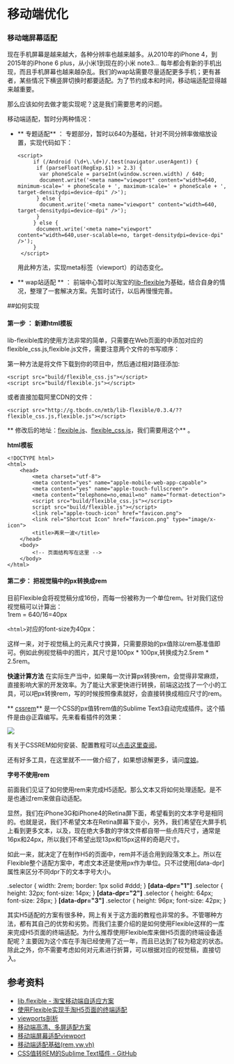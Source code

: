 # 移动端优化  

### 移动端屏幕适配

现在手机屏幕是越来越大，各种分辨率也越来越多。从2010年的iPhone 4，到2015年的iPhone 6 plus，从小米1到现在的小米 note3... 
每年都会有新的手机出现，而且手机屏幕也越来越杂乱。我们的wap站需要尽量适配更多手机；更有甚者，某些情况下横竖屏切换时都要适配。为了节约成本和时间，移动端适配显得越来越重要。

那么应该如何去做才能实现呢？这是我们需要思考的问题。

移动端适配，暂时分两种情况：

- ** 专题适配** ：
  专题部分，暂时以640为基础，针对不同分辨率做缩放设置，实现代码如下：
  ```
  <script>
	   if (/Android (\d+\.\d+)/.test(navigator.userAgent)) {
	    if (parseFloat(RegExp.$1) > 2.3) {
	     var phoneScale = parseInt(window.screen.width) / 640;
	     document.write('<meta name="viewport" content="width=640, minimum-scale=' + phoneScale + ', maximum-scale=' + phoneScale + ', target-densitydpi=device-dpi" />');
	    } else {
	     document.write('<meta name="viewport" content="width=640, target-densitydpi=device-dpi" />');
	    }
	   } else {
	    document.write('<meta name="viewport" content="width=640,user-scalable=no, target-densitydpi=device-dpi" />');
	   }
   </script>   
  ```	
  用此种方法，实现meta标签（viewport）的动态变化。

- ** wap站适配 ** ：
前端中心暂时以淘宝的[lib-flexible](https://github.com/amfe/lib-flexible)为基础，结合自身的情况，整理了一套解决方案。先暂时试行，以后再慢慢完善。 
 
##如何实现
#### 第一步 ： 新建html模板
lib-flexible库的使用方法非常的简单，只需要在Web页面的<head></head>中添加对应的flexible_css.js,flexible.js文件，需要注意两个文件的书写顺序：

第一种方法是将文件下载到你的项目中，然后通过相对路径添加: 
```
<script src="build/flexible_css.js"></script>
<script src="build/flexible.js"></script> 
```
或者直接加载阿里CDN的文件：
```
<script src="http://g.tbcdn.cn/mtb/lib-flexible/0.3.4/??flexible_css.js,flexible.js"></script>
```
** 修改后的地址：[flexible.js](flexible.js)、[flexible_css.js](flexible_css.js)，我们需要用这个** 。

**html模板**
```
<!DOCTYPE html>
<html>
    <head>
        <meta charset="utf-8">
        <meta content="yes" name="apple-mobile-web-app-capable">
        <meta content="yes" name="apple-touch-fullscreen">
        <meta content="telephone=no,email=no" name="format-detection">
        <script src="build/flexible_css.js"></script>
		script src="build/flexible.js"></script>
        <link rel="apple-touch-icon" href="favicon.png">
        <link rel="Shortcut Icon" href="favicon.png" type="image/x-icon">
        <title>再来一波</title>
    </head>
    <body>
        <!-- 页面结构写在这里 -->
    </body>
</html>
```
#### 第二步： 把视觉稿中的px转换成rem

目前Flexible会将视觉稿分成16份，而每一份被称为一个单位rem。针对我们这份视觉稿可以计算出：  
1rem = 640/16=40px

```<html>```对应的font-size为40px：

这样一来，对于视觉稿上的元素尺寸换算，只需要原始的px值除以rem基准值即可。例如此例视觉稿中的图片，其尺寸是100px * 100px,转换成为2.5rem * 2.5rem。

**快速计算方法**
在实际生产当中，如果每一次计算px转换rem，会觉得非常麻烦，直接影响大家的开发效率。为了能让大家更快进行转换，前端这边找了一个小的工具，可以吧px转换rem，写的时候按照像素就好，会直接转换成相应尺寸的rem。

** [cssrem](https://github.com/flashlizi/cssrem)** 是一个CSS的px值转rem值的Sublime Text3自动完成插件。这个插件是由@正霖编写。先来看看插件的效果：

![](CSSREM.gif)

有关于CSSREM如何安装、配置教程可以[点击这里查阅](https://github.com/flashlizi/cssrem)。

还有好多工具，在这里就不一一做介绍了，如果想谅解更多，请问[度娘](https://www.baidu.com/)。 

**字号不使用rem**

前面我们见证了如何使用rem来完成H5适配。那么文本又将如何处理适配。是不是也通过rem来做自动适配。

显然，我们在iPhone3G和iPhone4的Retina屏下面，希望看到的文本字号是相同的。也就是说，我们不希望文本在Retina屏幕下变小，另外，我们希望在大屏手机上看到更多文本，以及，现在绝大多数的字体文件都自带一些点阵尺寸，通常是16px和24px，所以我们不希望出现13px和15px这样的奇葩尺寸。

如此一来，就决定了在制作H5的页面中，rem并不适合用到段落文本上。所以在Flexible整个适配方案中，考虑文本还是使用px作为单位。只不过使用[data-dpr]属性来区分不同dpr下的文本字号大小。 

>  
.selector {
    width: 2rem;
    border: 1px solid #ddd;
}
**[data-dpr="1"]** .selector {
    height: 32px;
    font-size: 14px;
}
**[data-dpr="2"]** .selector {
    height: 64px;
    font-size: 28px;
}
**[data-dpr="3"]** .selector {
    height: 96px;
    font-size: 42px;
} 

其实H5适配的方案有很多种，网上有关于这方面的教程也非常的多。不管哪种方法，都有其自己的优势和劣势。而我们主要介绍的是如何使用Flexible这样的一库来完成H5页面的终端适配。为什么推荐使用Flexible库来做H5页面的终端设备适配呢？主要因为这个库在手淘已经使用了近一年，而且已达到了较为稳定的状态。除此之外，你不需要考虑如何对元素进行折算，可以根据对应的视觉稿，直接切入。 

## 参考资料
+ [lib.flexible - 淘宝移动端自适应方案](https://github.com/amfe/lib-flexible)
+ [使用Flexible实现手淘H5页面的终端适配](http://web.jobbole.com/84285/)
+ [viewports剖析](http://www.w3cplus.com/css/viewports.html)
+ [移动端高清、多屏适配方案](http://www.html-js.com/article/Mobile-terminal-H5-mobile-terminal-HD-multi-screen-adaptation-scheme%203041)
+ [移动端屏幕适配viewport](http://www.ituring.com.cn/article/130015)
+ [移动端适配基础(rem,vw,vh)](https://segmentfault.com/a/1190000003101394)
+ [CSS值转REM的Sublime Text插件 - GitHub](https://github.com/flashlizi/cssrem)
  
